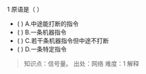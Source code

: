 1
原语是（ ）
- ( ) A.中途能打断的指令 
- ( ) B.一条机器指令 
- ( ) C.若干条机器指令但中途不打断 
- ( ) D.一条特定指令

> 知识点：信号量。
> 出处：网络
> 难度：1
> 解释
